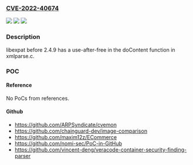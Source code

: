 ### [CVE-2022-40674](https://cve.mitre.org/cgi-bin/cvename.cgi?name=CVE-2022-40674)
![](https://img.shields.io/static/v1?label=Product&message=n%2Fa&color=blue)
![](https://img.shields.io/static/v1?label=Version&message=n%2Fa&color=blue)
![](https://img.shields.io/static/v1?label=Vulnerability&message=n%2Fa&color=brighgreen)

### Description

libexpat before 2.4.9 has a use-after-free in the doContent function in xmlparse.c.

### POC

#### Reference
No PoCs from references.

#### Github
- https://github.com/ARPSyndicate/cvemon
- https://github.com/chainguard-dev/image-comparison
- https://github.com/maxim12z/ECommerce
- https://github.com/nomi-sec/PoC-in-GitHub
- https://github.com/vincent-deng/veracode-container-security-finding-parser

